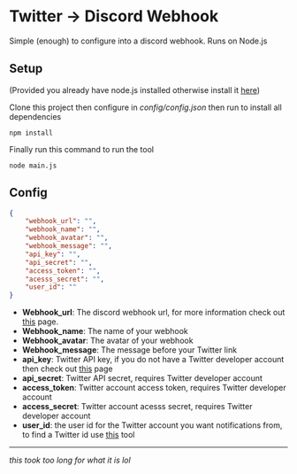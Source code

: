 # Twitter -> Discord Webhook
Simple (enough) to configure into a discord webhook. Runs on Node.js

## Setup
(Provided you already have node.js installed otherwise install it [here](https://nodejs.org/en/))

Clone this project then configure in *config/config.json* then run to install all dependencies
```
npm install
```
Finally run this command to run the tool
```
node main.js
```

## Config
```json
{
    "webhook_url": "",
    "webhook_name": "",
    "webhook_avatar": "",
    "webhook_message": "",
    "api_key": "",
    "api_secret": "",
    "access_token": "",
    "acesss_secret": "",
    "user_id": ""
}
```

* **Webhook_url**: The discord webhook url, for more information check out [this](https://support.discord.com/hc/en-us/articles/228383668-Intro-to-Webhooks) page.
* **Webhook_name**: The name of your webhook
* **Webhook_avatar**: The avatar of your webhook
* **Webhook_message**: The message before your Twitter link
* **api_key**: Twitter API key, if you do not have a Twitter developer account then check out [this](https://developer.twitter.com/en) page
* **api_secret**: Twitter API secret, requires Twitter developer account
* **access_token**: Twitter account access token, requires Twitter developer account
* **access_secret**: Twitter account acesss secret, requires Twitter developer account
* **user_id**: the user id for the Twitter account you want notifications from, to find a Twitter id use [this](https://tweeterid.com/) tool

---
*this took too long for what it is lol*




